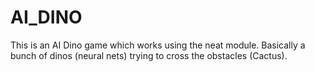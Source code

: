 # AI_DINO
This is an AI Dino game which works using the neat module. Basically a bunch of dinos (neural nets) trying to cross the obstacles (Cactus).
